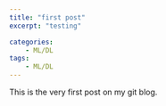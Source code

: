 ```yaml
---
title: "first post"
excerpt: "testing"

categories:
    - ML/DL
tags:
    - ML/DL
---
```


This is the very first post on my git blog.


